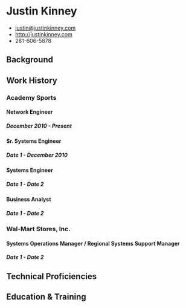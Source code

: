 # Justin Kinney

 * <justin@justinkinney.com>
 * <http://justinkinney.com>
 * 281-606-5878

## Background

## Work History

### Academy Sports

#### Network Engineer
##### December 2010 - Present

#### Sr. Systems Engineer
##### Date 1 - December 2010

#### Systems Engineer
##### Date 1 - Date 2

#### Business Analyst
##### Date 1 - Date 2

### Wal-Mart Stores, Inc.

#### Systems Operations Manager / Regional Systems Support Manager
##### Date 1 - Date 2

## Technical Proficiencies

## Education & Training
